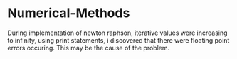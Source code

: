 # Numerical-Methods

During implementation of newton raphson, iterative values were increasing to infinity, using print statements, i discovered that there were floating point errors occuring. This may be the cause of the problem.
